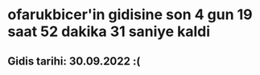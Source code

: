 # ofarukbicer'in gidisine son 4 gun 19 saat 52 dakika 31 saniye kaldi

## Gidis tarihi: 30.09.2022 :(